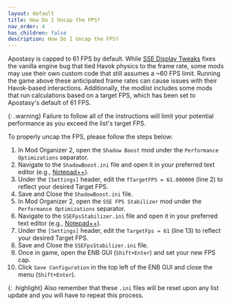```yaml
---
layout: default
title: How Do I Uncap the FPS?
nav_order: 4
has_children: false
description: How Do I Uncap the FPS?
---
```


Apostasy is capped to 61 FPS by default. While <a href="https://www.nexusmods.com/skyrimspecialedition/mods/34705" target="_blank" rel="noopener noreferrer">SSE Display Tweaks</a> fixes the vanilla engine bug that tied Havok physics to the frame rate, some mods may use their own custom code that still assumes a ~60 FPS limit. Running the game above these anticipated frame rates can cause issues with their Havok-based interactions. Additionally, the modlist includes some mods that run calculations based on a target FPS, which has been set to Apostasy's default of 61 FPS.  

{: .warning} 
Failure to follow all of the instructions will limit your potential performance as you exceed the list's target FPS. 

To properly uncap the FPS, please follow the steps below:  
 1. In Mod Organizer 2, open the `Shadow Boost` mod under the `Performance Optimizations` separator.
 2. Navigate to the `ShadowBoost.ini` file and open it in your preferred text editor (e.g., [Notepad++](https://notepad-plus-plus.org/)).
 3. Under the `[Settings]` header, edit the `fTargetFPS = 61.000000` (line 2) to reflect your desired Target FPS.
 4. Save and Close the `ShadowBoost.ini` file.
 5. In Mod Organizer 2, open the `SSE FPS Stabilizer` mod under the `Performance Optimizations` separator.
 6. Navigate to the `SSEFpsStabilizer.ini` file and open it in your preferred text editor (e.g., [Notepad++](https://notepad-plus-plus.org/)).
 7. Under the `[Settings]` header, edit the `TargetFps = 61` (line 13) to reflect your desired Target FPS.
 8. Save and Close the `SSEFpsStabilizer.ini` file.
 9. Once in game, open the ENB GUI (`Shift+Enter`) and set your new FPS cap.
 10. Click `Save Configuration` in the top left of the ENB GUI and close the menu (`Shift+Enter`).

{: .highlight}
Also remember that these `.ini` files will be reset upon any list update and you will have to repeat this process.